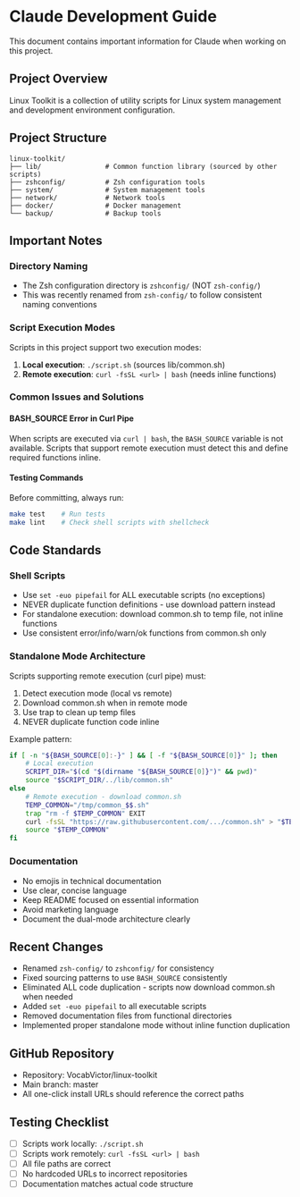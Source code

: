 # Claude Development Guide

This document contains important information for Claude when working on this project.

## Project Overview
Linux Toolkit is a collection of utility scripts for Linux system management and development environment configuration.

## Project Structure
```
linux-toolkit/
├── lib/                # Common function library (sourced by other scripts)
├── zshconfig/          # Zsh configuration tools
├── system/             # System management tools
├── network/            # Network tools
├── docker/             # Docker management
└── backup/             # Backup tools
```

## Important Notes

### Directory Naming
- The Zsh configuration directory is `zshconfig/` (NOT `zsh-config/`)
- This was recently renamed from `zsh-config/` to follow consistent naming conventions

### Script Execution Modes
Scripts in this project support two execution modes:
1. **Local execution**: `./script.sh` (sources lib/common.sh)
2. **Remote execution**: `curl -fsSL <url> | bash` (needs inline functions)

### Common Issues and Solutions

#### BASH_SOURCE Error in Curl Pipe
When scripts are executed via `curl | bash`, the `BASH_SOURCE` variable is not available. Scripts that support remote execution must detect this and define required functions inline.

#### Testing Commands
Before committing, always run:
```bash
make test    # Run tests
make lint    # Check shell scripts with shellcheck
```

## Code Standards

### Shell Scripts
- Use `set -euo pipefail` for ALL executable scripts (no exceptions)
- NEVER duplicate function definitions - use download pattern instead
- For standalone execution: download common.sh to temp file, not inline functions
- Use consistent error/info/warn/ok functions from common.sh only

### Standalone Mode Architecture
Scripts supporting remote execution (curl pipe) must:
1. Detect execution mode (local vs remote)
2. Download common.sh when in remote mode
3. Use trap to clean up temp files
4. NEVER duplicate function code inline

Example pattern:
```bash
if [ -n "${BASH_SOURCE[0]:-}" ] && [ -f "${BASH_SOURCE[0]}" ]; then
    # Local execution
    SCRIPT_DIR="$(cd "$(dirname "${BASH_SOURCE[0]}")" && pwd)"
    source "$SCRIPT_DIR/../lib/common.sh"
else
    # Remote execution - download common.sh
    TEMP_COMMON="/tmp/common_$$.sh"
    trap "rm -f $TEMP_COMMON" EXIT
    curl -fsSL "https://raw.githubusercontent.com/.../common.sh" > "$TEMP_COMMON"
    source "$TEMP_COMMON"
fi
```

### Documentation
- No emojis in technical documentation
- Use clear, concise language
- Keep README focused on essential information
- Avoid marketing language
- Document the dual-mode architecture clearly

## Recent Changes
- Renamed `zsh-config/` to `zshconfig/` for consistency
- Fixed sourcing patterns to use `BASH_SOURCE` consistently
- Eliminated ALL code duplication - scripts now download common.sh when needed
- Added `set -euo pipefail` to all executable scripts
- Removed documentation files from functional directories
- Implemented proper standalone mode without inline function duplication

## GitHub Repository
- Repository: VocabVictor/linux-toolkit
- Main branch: master
- All one-click install URLs should reference the correct paths

## Testing Checklist
- [ ] Scripts work locally: `./script.sh`
- [ ] Scripts work remotely: `curl -fsSL <url> | bash`
- [ ] All file paths are correct
- [ ] No hardcoded URLs to incorrect repositories
- [ ] Documentation matches actual code structure